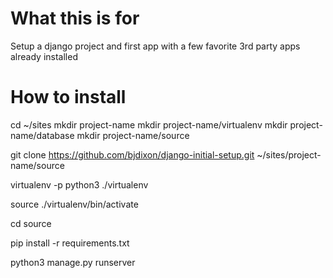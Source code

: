 What this is for
================

Setup a django project and first app with a few favorite 3rd party apps already installed

How to install
==============

cd ~/sites
mkdir project-name
mkdir project-name/virtualenv
mkdir project-name/database
mkdir project-name/source

git clone https://github.com/bjdixon/django-initial-setup.git ~/sites/project-name/source

virtualenv -p python3 ./virtualenv

source ./virtualenv/bin/activate

cd source

pip install -r requirements.txt

python3 manage.py runserver

